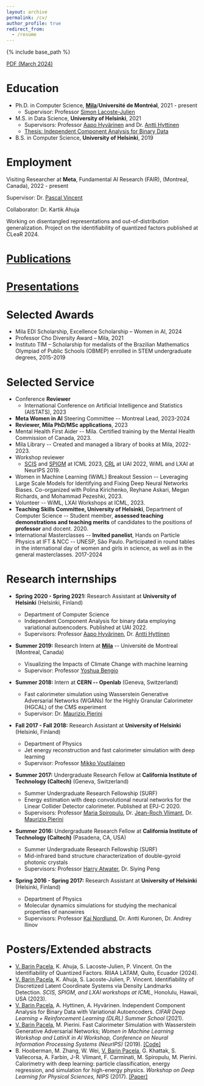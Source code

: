 ```yaml
---
layout: archive
permalink: /cv/
author_profile: true
redirect_from:
  - /resume
---
```


{% include base_path %}

[PDF (March 2024)](https://vitoriapacela.github.io/files/CV-mars2024.pdf)

Education
======
* Ph.D. in Computer Science, **[Mila](https://mila.quebec/en/)**/**Université de Montréal**, 2021 - present
  * Supervisor: Professor [Simon Lacoste-Julien](http://www.iro.umontreal.ca/~slacoste/) 
* M.S. in Data Science, **University of Helsinki**, 2021
  * Supervisors: Professor [Aapo Hyvärinen](https://www.cs.helsinki.fi/u/ahyvarin/) and Dr. [Antti Hyttinen](https://www.cs.helsinki.fi/u/ajhyttin/)
  * [Thesis: Independent Component Analysis for Binary Data](https://helda.helsinki.fi/handle/10138/332599)
* B.S. in Computer Science, **University of Helsinki**, 2019

Employment
======
Visiting Researcher at **Meta**, Fundamental AI Research (FAIR), (Montreal, Canada), 2022 - present

Supervisor: Dr. [Pascal Vincent](https://ai.facebook.com/people/pascal-vincent/)

Collaborator: Dr. Kartik Ahuja

Working on disentangled representations and out-of-distribution generalization. Project on the identifiability of quantized factors published at CLeaR 2024.

[Publications](https://vitoriapacela.github.io/publications/)
======

[Presentations](https://vitoriapacela.github.io/talks/)
======

Selected Awards
======
* Mila EDI Scholarship, Excellence Scholarship – Women in AI, 2024
* Professor Cho Diversity Award – Mila, 2021
* Instituto TIM – Scholarship for medalists of the Brazilian Mathematics Olympiad of Public Schools (OBMEP) enrolled in STEM undergraduate degrees, 2015-2019

Selected Service
======
* Conference **Reviewer**
  - International Conference on Artificial Intelligence and Statistics (AISTATS), 2023
* **Meta Women in AI** Steering Committee -- Montreal Lead, 2023-2024
* **Reviewer, Mila PhD/MSc applications**, 2023
* Mental Health First Aider -- Mila. Certified training by the Mental Health Commission of Canada, 2023.
* Mila Library -- Created and managed a library of books at Mila, 2022-2023.
* Workshop reviewer
  - [SCIS](https://sites.google.com/view/scis-workshop-23/home?authuser=0) and [SPIGM](https://spigmworkshop.github.io/) at ICML 2023, [CRL](https://crl-uai-2022.github.io/) at UAI 2022, WiML and LXAI at NeurIPS 2019.
* Women in Machine Learning (WiML) Breakout Session -- Leveraging Large Scale Models for Identifying and Fixing Deep Neural Networks Biases. Co-organized with Polina Kirichenko, Reyhane Askari, Megan Richards, and Mohammad Pezeshki, 2023.
* Volunteer -- WiML, LXAI Workshops at ICML, 2023.
* **Teaching Skills Committee, University of Helsinki**, Department of Computer Science -- Student member, **assessed teaching demonstrations and teaching merits** of candidates to the positions of **professor** and docent. 2020.
* International Masterclasses -- **Invited panelist**, Hands on Particle Physics at IFT \& NCC -- UNESP, São Paulo. Participated in round tables in the international day of women and girls in science, as well as in the general masterclasses. 2017-2024

  
Research internships
======
* **Spring 2020 - Spring 2021:** Research Assistant at **University of Helsinki** (Helsinki, Finland)
  * Department of Computer Science
  * Independent Component Analysis for binary data employing variational autoencoders. Published at UAI 2022.
  * Supervisors: Professor [Aapo Hyvärinen](https://www.cs.helsinki.fi/u/ahyvarin/), Dr. [Antti Hyttinen](https://www.cs.helsinki.fi/u/ajhyttin/)

* **Summer 2019:** Research Intern at **[Mila](https://mila.quebec/en/)** -- Université de Montreal (Montreal, Canada)
  * Visualizing the Impacts of Climate Change with machine learning
  * Supervisor: Professor [Yoshua Bengio](https://yoshuabengio.org/)
  
* **Summer 2018:** Intern at **CERN -- Openlab** (Geneva, Switzerland)
  * Fast calorimeter simulation using Wasserstein Generative Adversarial Networks (WGANs) for the Highly Granular Calorimeter (HGCAL) of the CMS experiment
  * Supervisor: Dr. [Maurizio Pierini](https://inspirehep.net/authors/1021028)
  
* **Fall 2017 - Fall 2018:** Research Assistant at **University of Helsinki** (Helsinki, Finland)
  * Department of Physics
  * Jet energy reconstruction and fast calorimeter simulation with deep learning
  * Supervisor: Professor [Mikko Voutilainen](https://researchportal.helsinki.fi/en/persons/mikko-voutilainen)
  
* **Summer 2017:** Undergraduate Research Fellow at **California Institute of Technology (Caltech)** (Geneva, Switzerland)
  * Summer Undergraduate Research Fellowship (SURF)
  * Energy estimation with deep convolutional neural networks for the Linear Collider Detector calorimeter. Published at EPJ-C 2020.
  * Supervisors: Professor [Maria Spiropulu](https://pma.caltech.edu/people/maria-spiropulu), Dr. [Jean-Roch Vlimant](https://inspirehep.net/authors/1023557), Dr. [Maurizio Pierini](https://inspirehep.net/authors/1021028)  
  
* **Summer 2016:** Undergraduate Research Fellow at **California Institute of Technology (Caltech)** (Pasadena, CA, USA)
  * Summer Undergraduate Research Fellowship (SURF)
  * Mid-infrared band structure characterization of double-gyroid photonic crystals
  * Supervisors: Professor [Harry Atwater](https://daedalus.caltech.edu/team-member/harry-atwater/), Dr. Siying Peng
  
* **Spring 2016 - Spring 2017:** Research Assistant at **University of Helsinki** (Helsinki, Finland)
  * Department of Physics
  * Molecular dynamics simulations for studying the mechanical properties of nanowires
  * Supervisors: Professor [Kai Nordlund](https://www.mv.helsinki.fi/home/knordlun/), Dr. Antti Kuronen, Dr. Andrey Ilinov

Posters/Extended abstracts
======
* <u>V. Barin Pacela</u>, K. Ahuja, S. Lacoste-Julien, P. Vincent. On the Identifiability of Quantized Factors. RIIAA LATAM, Quito, Ecuador (2024).
* <u>V. Barin Pacela</u>, K. Ahuja, S. Lacoste-Julien, P. Vincent. Identifiability of Discretized Latent Coordinate Systems via Density Landmarks Detection. *SCIS, SPIGM, and LXAI workshops at ICML*, Honolulu, Hawaii, USA (2023).
* <u>V. Barin Pacela</u>, A. Hyttinen, A. Hyvärinen. Independent Component Analysis for Binary Data with Variational Autoencoders. <i>CIFAR Deep Learning + Reinforcement Learning (DLRL) Summer School</i> (2021).
* <u>V. Barin Pacela</u>, M. Pierini. Fast Calorimeter Simulation with Wasserstein Generative Adversarial Networks; <i>Women in Machine Learning Workshop and LatinX in AI Workshop, Conference on Neural Information Processing Systems (NeurIPS)</i> (2019). [[Code]](https://github.com/vitoriapacela/hgcal_wgan)
* B. Hooberman, M. Zhang, W. Wei, <u>V. Barin Pacela</u>, G. Khattak, S. Vallecorsa, A. Farbin, J-R. Vlimant, F. Carminati, M. Spiropulu, M. Pierini. Calorimetry with deep learning: particle classification, energy regression, and simulation for high-energy physics. <i>Workshop on Deep Learning for Physical Sciences, NIPS</i> (2017). [[Paper]](https://dl4physicalsciences.github.io/files/nips_dlps_2017_15.pdf)
  

